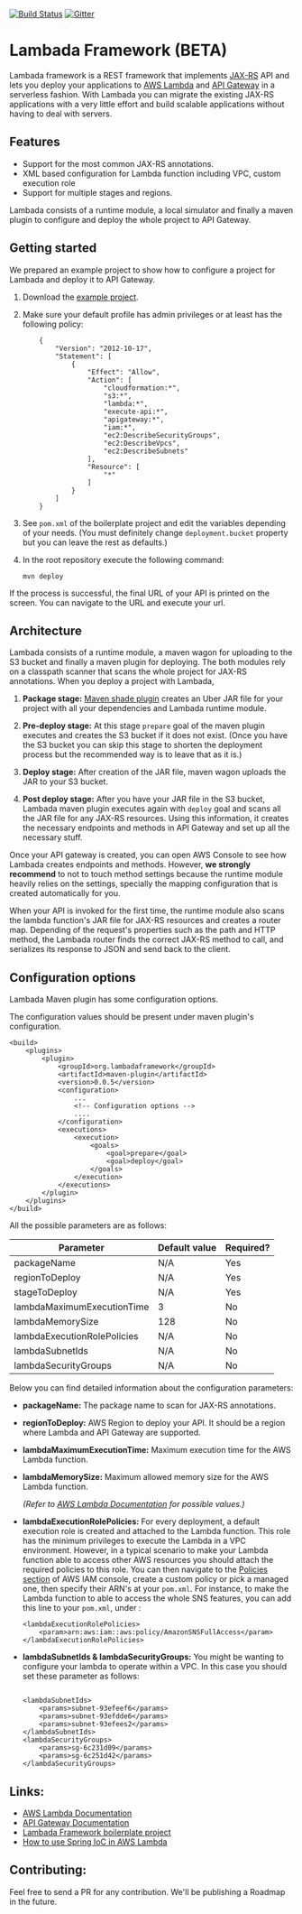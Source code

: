 [![Build Status](https://travis-ci.org/lambadaframework/lambadaframework.svg?branch=master)](https://travis-ci.org/lambadaframework/lambadaframework) [![Gitter](https://badges.gitter.im/lambadaframework/lambadaframework.svg)](https://gitter.im/lambadaframework/lambadaframework?utm_source=badge&utm_medium=badge&utm_campaign=pr-badge)

# Lambada Framework (BETA)

Lambada framework is a REST framework that implements [JAX-RS](https://jax-rs-spec.java.net/)  API and lets you deploy your applications to [AWS Lambda](https://aws.amazon.com/lambda/) and [API Gateway](https://aws.amazon.com/api-gateway/) in a serverless fashion. With Lambada you can migrate the existing JAX-RS applications with a very little effort and build scalable applications without having to deal with servers.

## Features

* Support for the most common JAX-RS annotations.
* XML based configuration for Lambda function including VPC, custom execution role
* Support for multiple stages and regions.

Lambada consists of a runtime module, a local simulator and finally a maven plugin to configure and deploy the whole project to API Gateway.

## Getting started

We prepared an example project to show how to configure a project for Lambada and deploy it to API Gateway. 

1. Download the [example project](https://github.com/lambadaframework/lambadaframework-boilerplate).
2. Make sure your default profile has admin privileges or at least has the following policy:

    ```
        {
            "Version": "2012-10-17",
            "Statement": [
                {
                    "Effect": "Allow",
                    "Action": [
                        "cloudformation:*",
                        "s3:*",
                        "lambda:*",
                        "execute-api:*",
                        "apigateway:*",
                        "iam:*",
                        "ec2:DescribeSecurityGroups",
                        "ec2:DescribeVpcs",
                        "ec2:DescribeSubnets"
                    ],
                    "Resource": [
                        "*"
                    ]
                }
            ]
        }
    ```
3. See `pom.xml` of the boilerplate project and edit the variables depending of your needs. (You must definitely change `deployment.bucket` property but you can leave the rest as defaults.)
4. In the root repository execute the following command:

    `mvn deploy`

If the process is successful, the final URL of your API is printed on the screen. You can navigate to the URL and execute your url.

## Architecture

Lambada consists of a runtime module, a maven wagon for uploading to the S3 bucket and finally a maven plugin for deploying. The both modules rely on a classpath scanner that scans the whole project for JAX-RS annotations. When you deploy a project with Lambada,

1. **Package stage:** [Maven shade plugin](https://maven.apache.org/plugins/maven-shade-plugin/) creates an Uber JAR file for your project with all your dependencies and Lambada runtime module. 

2. **Pre-deploy stage:** At this stage `prepare` goal of the maven plugin executes and creates the S3 bucket if it does not exist. (Once you have the S3 bucket you can skip this stage to shorten the deployment process but the recommended way is to leave that as it is.)

3. **Deploy stage:** After creation of the JAR file, maven wagon uploads the JAR to your S3 bucket.

4. **Post deploy stage:** After you have your JAR file in the S3 bucket, Lambada maven plugin executes again with `deploy` goal and scans all the JAR file for any JAX-RS resources. Using this information, it creates the necessary endpoints and methods in API Gateway and set up all the necessary stuff.

Once your API gateway is created, you can open AWS Console to see how Lambada creates endpoints and methods. However, **we strongly recommend** to not to touch method settings because the runtime module heavily relies on the settings, specially the mapping configuration that is created automatically for you.

When your API is invoked for the first time, the runtime module also scans the lambda function's JAR file for JAX-RS resources and creates a router map. Depending of the request's properties such as the path and HTTP method, the Lambada router finds the correct JAX-RS method to call, and serializes its response to JSON and send back to the client.

## Configuration options

Lambada Maven plugin has some configuration options.

The configuration values should be present under maven plugin's configuration.

```
<build>
    <plugins>
        <plugin>
            <groupId>org.lambadaframework</groupId>
            <artifactId>maven-plugin</artifactId>
            <version>0.0.5</version>
            <configuration>
	            ...
				<!-- Configuration options -->
				....
			</configuration>
            <executions>
                <execution>
                    <goals>
                        <goal>prepare</goal>
                        <goal>deploy</goal>
                    </goals>
                </execution>
            </executions>
        </plugin>
    </plugins>
</build>
```

All the possible parameters are as follows:

| Parameter                     | Default value | Required? |
|-------------------------------|---------------|-----------|
| packageName                   | N/A           | Yes       |
| regionToDeploy                | N/A           | Yes       |
| stageToDeploy                 | N/A           | Yes       |
| lambdaMaximumExecutionTime    | 3             | No        |
| lambdaMemorySize              | 128           | No        |
| lambdaExecutionRolePolicies   | N/A           | No        |
| lambdaSubnetIds               | N/A           | No        |
| lambdaSecurityGroups          | N/A           | No        |

Below you can find detailed information about the configuration parameters:

- **packageName:** The package name to scan for JAX-RS annotations.

- **regionToDeploy:** AWS Region to deploy your API. It should be a region where Lambda and API Gateway are supported.

- **lambdaMaximumExecutionTime:** Maximum execution time for the AWS Lambda function.

- **lambdaMemorySize:** Maximum allowed memory size for the AWS Lambda function.

    *(Refer to [AWS Lambda Documentation](http://docs.aws.amazon.com/lambda/latest/dg/welcome.html) for possible values.)*

- **lambdaExecutionRolePolicies:** For every deployment, a default execution role is created and attached to the Lambda function. This role has the minimum privileges to execute the Lambda in a VPC environment. However, in a typical scenario to make your Lambda function able to access other AWS resources you should attach the required policies to this role. You can then navigate to the [Policies section](https://console.aws.amazon.com/iam/home#policies) of AWS IAM console, create a custom policy or pick a managed one, then specify their ARN's at your `pom.xml`. For instance, to make the Lambda function to able to access the whole SNS features, you can add this line to your `pom.xml`, under :

    ```
    <lambdaExecutionRolePolicies>
        <param>arn:aws:iam::aws:policy/AmazonSNSFullAccess</param>
    </lambdaExecutionRolePolicies>
    
    ```
    
- **lambdaSubnetIds & lambdaSecurityGroups:** You might be wanting to configure your lambda to operate within a VPC. In this case you should set these parameter as follows:

    ```
    
    <lambdaSubnetIds>
        <params>subnet-93efeef6</params>
        <params>subnet-93efdde6</params>
        <params>subnet-93efees2</params>
    </lambdaSubnetIds>
    <lambdaSecurityGroups>
        <params>sg-6c231d09</params>
        <params>sg-6c251d42</params>
    </lambdaSecurityGroups>
    ```

## Links:

 - [AWS Lambda Documentation](http://docs.aws.amazon.com/lambda/latest/dg/welcome.html)
 - [API Gateway Documentation](http://docs.aws.amazon.com/apigateway/latest/developerguide/welcome.html)
 - [Lambada Framework boilerplate project](https://github.com/lambadaframework/lambadaframework-boilerplate)
 - [How to use Spring IoC in AWS Lambda](https://github.com/cagataygurturk/aws-lambda-java-boilerplate)

## Contributing:

Feel free to send a PR for any contribution. We'll be publishing a Roadmap in the future.
